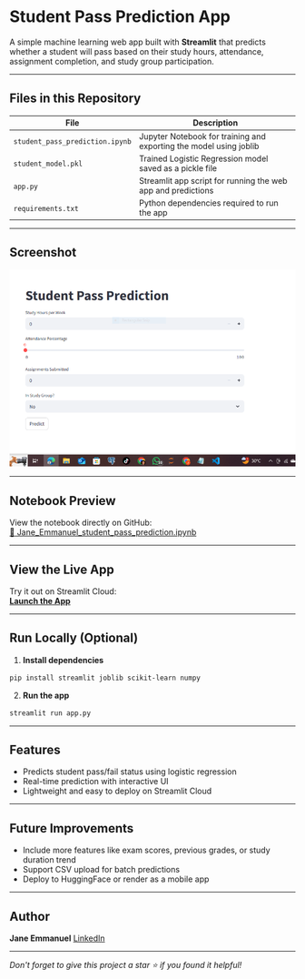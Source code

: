 
#  Student Pass Prediction App

A simple machine learning web app built with **Streamlit** that predicts whether a student will pass based on their study hours, attendance, assignment completion, and study group participation.

---

##  Files in this Repository

| File                             | Description                                                       |
|----------------------------------|-------------------------------------------------------------------|
| `student_pass_prediction.ipynb` | Jupyter Notebook for training and exporting the model using joblib |
| `student_model.pkl`             | Trained Logistic Regression model saved as a pickle file          |
| `app.py`                        | Streamlit app script for running the web app and predictions      |
| `requirements.txt`              | Python dependencies required to run the app                      |

---

##  Screenshot

![App Screenshot](https://github.com/Jane-Emmanuel/student-pass-prediction/blob/main/student_pass_prediction_screenshot.PNG)

---

##  Notebook Preview

View the notebook directly on GitHub:  
[📘 Jane_Emmanuel_student_pass_prediction.ipynb](https://github.com/Jane-Emmanuel/student-pass-prediction/blob/main/Jane_Emmanuel_student_pass_prediction.ipynb)

---

##  View the Live App

Try it out on Streamlit Cloud:  
 [**Launch the App**](https://student-pass-prediction-c7qmxbng5ee6zk8jtftwmv.streamlit.app/)

---

##  Run Locally (Optional)

1. **Install dependencies**  
```bash
pip install streamlit joblib scikit-learn numpy
````

2. **Run the app**

```bash
streamlit run app.py
```

---

##  Features

* Predicts student pass/fail status using logistic regression
* Real-time prediction with interactive UI
* Lightweight and easy to deploy on Streamlit Cloud

---

##  Future Improvements

* Include more features like exam scores, previous grades, or study duration trend
* Support CSV upload for batch predictions
* Deploy to HuggingFace or render as a mobile app

---

##  Author

**Jane Emmanuel**
 [LinkedIn](https://www.linkedin.com/in/jane-emmanuel-/)

---

*Don't forget to give this project a star ⭐ if you found it helpful!*

```
